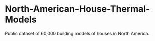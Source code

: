 # North-American-House-Thermal-Models
Public dataset of 60,000 building models of houses in North America.
